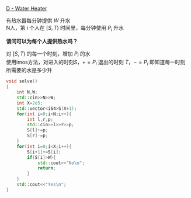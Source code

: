 [D - Water Heater](https://atcoder.jp/contests/abc183/tasks/abc183_d)

有热水器每分钟提供 $W$ 升水  
N人，第 $i$ 个人在 $[S,T)$ 时间里，每分钟使用 $P_i$ 升水  

**请问可以为每个人提供热水吗？**

对 $[S,T)$ 的每一个时刻，增加 $P_i$ 的水  
使用imos方法，对进入的时刻$S，+=P_i$ 退出的时刻 $T，-=P_i$
即知道每一时刻所需要的水是多少升  


```cpp
void solve()
{
    int N,W;
    std::cin>>N>>W;
    int X=2e5;
    std::vector<i64>S(X+1);
    for(int i=0;i<N;i++){
        int l,r,p;
        std::cin>>l>>r>>p;
        S[l]+=p;
        S[r]-=p;
    }
    for(int i=0;i<X;i++){
        S[i+1]+=S[i];
        if(S[i]>W){
            std::cout<<"No\n";
            return;
        }
    }
    std::cout<<"Yes\n";
}

```